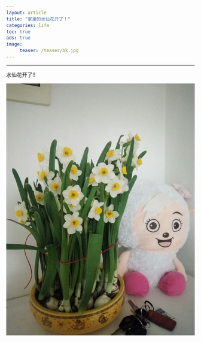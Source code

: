 ```yaml
---
layout: article
title: "家里的水仙花开了！"
categories: life
toc: true
ads: true
image:
     teaser: /teaser/bk.jpg
---
```


---

水仙花开了!!

![3](https://github.com/storage201602/storage201602/blob/master/myhome2016/_posts/life/2016-02-18-1933life.md/0217_132.jpg?raw=true)